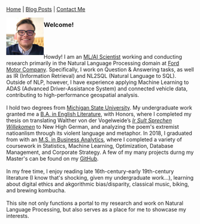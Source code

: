 <p center><a href="https://gouldju1.github.io/gouldju1/">Home</a> | <a href="https://gouldju1.github.io/gouldju1/blogs">Blog Posts</a> | <a href="https://gouldju1.github.io/gouldju1/contact">Contact Me</a></p>
<img class="img-left" align="left" src="./images/gould.jpg" height="100" width="">
<h3>Welcome!</h3>
<br><br><br>
Howdy! I am an <a target="_blank" rel="noopener noreferrer"  href="https://www.linkedin.com/in/gouldju1/">ML/AI Scientist</a> working and conducting research primarily in the Natural Language Processing domain at <a target="_blank" rel="noopener noreferrer"  href="https://corporate.ford.com/company.html">Ford Motor Company</a>. Specifically, I work on Question & Answering tasks, as well as IR (Information Retrieval) and NL2SQL (Natural Language to SQL). Outside of NLP, however, I have experience applying Machine Learning to ADAS (Advanced Driver-Assistance System) and connected vehicle data, contributing to high-performance geospatial analysis. 
<br><br>
I hold two degrees from <a target="_blank" rel="noopener noreferrer"  href="http://www.msu.edu">Michigan State University</a>. My undergraduate work granted me a <a target="_blank" rel="noopener noreferrer"  href="https://english.msu.edu/about/">B.A. in English Literature</a>, with Honors, where I completed my thesis on translating Walther von der Vogelweide’s <i><a target="_blank" rel="noopener noreferrer"  href="http://www.luxautumnalis.de/walther-von-der-vogelweide-ir-sult-sprechen-willekomen/">Ir Sult Sprechen Willekomen</a></i> to New High German, and analyzing the poem's extremist natioanlism through its violent language and metaphor. In 2018, I graduated from with an <a target="_blank" rel="noopener noreferrer"  href="https://broad.msu.edu/masters/business-analytics/">M.S. in Business Analytics</a>, where I completed a variety of coursework in Statistics, Machine Learning, Optimization, Database Management, and Corporate Strategy. A few of my many projects durng my Master's can be found on my <a target="_blank" rel="noopener noreferrer"  href="https://github.com/gouldju1">GitHub</a>.
<br><br>
In my free time, I enjoy reading late 16th-century-early 19th-century literature (I know that's shocking, given my undergraduate work...), learning about digital ethics and akgorithmic bias/disparity, classical music, biking, and brewing kombucha.
<br><br>
This site not only functions a portal to my research and work on Natural Language Processing, but also serves as a place for me to showcase my interests.
<br>